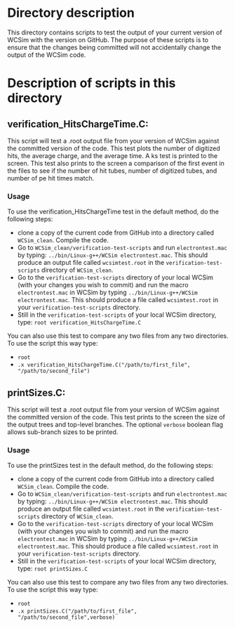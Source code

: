# Directory description

This directory contains scripts to test the output of your current version of WCSim with the version on GitHub. 
The purpose of these scripts is to ensure that the changes being committed will not accidentally change the output of the WCSim code. 

# Description of scripts in this directory

## verification_HitsChargeTime.C: 

This script will test a .root output file from your version of WCSim against the committed version of the code. 
This test plots the number of digitized hits, the average charge, and the average time. 
A ks test is printed to the screen. This test also prints to the screen a comparison of the first event in the files to see if the number of hit tubes, number of digitized tubes, and number of pe hit times match. 

### Usage
To use the verification_HitsChargeTime test in the default method, do the following steps:
* clone a copy of the current code from GitHub into a directory called `WCSim_clean`. Compile the code. 
* Go to `WCSim_clean/verification-test-scripts` and run `electrontest.mac` by typing: `../bin/Linux-g++/WCSim electrontest.mac`. This should produce an output file called `wcsimtest.root` in the `verification-test-scripts` directory of `WCSim_clean`. 
* Go to the `verification-test-scripts` directory of your local WCSim (with your changes you wish to commit) and run the macro `electrontest.mac` in WCSim by typing `../bin/Linux-g++/WCSim electrontest.mac`. This should produce a file called `wcsimtest.root` in your `verification-test-scripts` directory. 
* Still in the `verification-test-scripts` of your local WCSim directory, type: `root verification_HitsChargeTime.C`

You can also use this test to compare any two files from any two directories. To use the script this way type:
* `root` 
* `.x verification_HitsChargeTime.C("/path/to/first_file", "/path/to/second_file")`

## printSizes.C:

This script will test a .root output file from your version of WCSim against the committed version of the code.
This test prints to the screen the size of the output trees and top-level branches.
The optional `verbose` boolean flag allows sub-branch sizes to be printed.

### Usage
To use the printSizes test in the default method, do the following steps:
* clone a copy of the current code from GitHub into a directory called `WCSim_clean`. Compile the code. 
* Go to `WCSim_clean/verification-test-scripts` and run `electrontest.mac` by typing: `../bin/Linux-g++/WCSim electrontest.mac`. This should produce an output file called `wcsimtest.root` in the `verification-test-scripts` directory of `WCSim_clean`. 
* Go to the `verification-test-scripts` directory of your local WCSim (with your changes you wish to commit) and run the macro `electrontest.mac` in WCSim by typing `../bin/Linux-g++/WCSim electrontest.mac`. This should produce a file called `wcsimtest.root` in your `verification-test-scripts` directory. 
* Still in the `verification-test-scripts` of your local WCSim directory, type: `root printSizes.C`

You can also use this test to compare any two files from any two directories. To use the script this way type:
* `root` 
* `.x printSizes.C("/path/to/first_file", "/path/to/second_file",verbose)`
